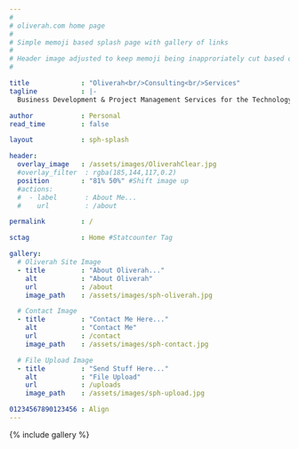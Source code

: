 ```yaml
---
#
# oliverah.com home page
#
# Simple memoji based splash page with gallery of links
#
# Header image adjusted to keep memoji being inapproriately cut based on page dimensions
#

title             : "Oliverah<br/>Consulting<br/>Services"
tagline           : |-
  Business Development & Project Management Services for the Technology Industry.

author            : Personal
read_time         : false

layout            : sph-splash

header:
  overlay_image   : /assets/images/OliverahClear.jpg
  #overlay_filter  : rgba(185,144,117,0.2)
  position        : "81% 50%" #Shift image up
  #actions:
  #  - label       : About Me...
  #    url         : /about

permalink         : /

sctag             : Home #Statcounter Tag

gallery:
  # Oliverah Site Image
  - title         : "About Oliverah..."
    alt           : "About Oliverah"
    url           : /about
    image_path    : /assets/images/sph-oliverah.jpg

  # Contact Image
  - title         : "Contact Me Here..."
    alt           : "Contact Me"
    url           : /contact
    image_path    : /assets/images/sph-contact.jpg

  # File Upload Image
  - title         : "Send Stuff Here..."
    alt           : "File Upload"
    url           : /uploads
    image_path    : /assets/images/sph-upload.jpg

01234567890123456 : Align
---
```

<!--style>.page__hero--overlay {height: 100%;}</style-->
<style>
  .page__hero--overlay {min-height: 350px;}
  .page__title {color: #F3F3F3 !important; }
  .page__lead  {color: #F3F3F3 !important; }
</style>
{% include gallery %}
